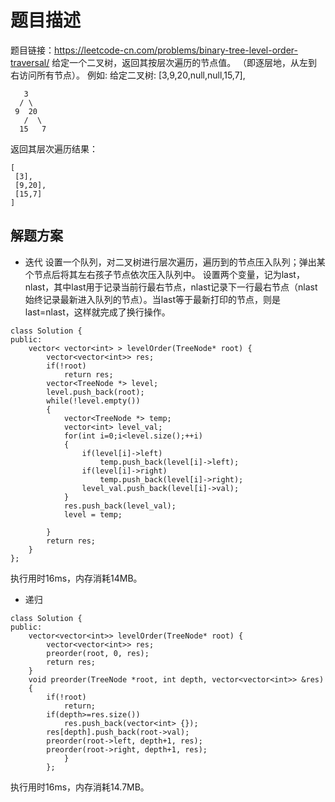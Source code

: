 ﻿# 题目描述
题目链接：https://leetcode-cn.com/problems/binary-tree-level-order-traversal/
给定一个二叉树，返回其按层次遍历的节点值。 （即逐层地，从左到右访问所有节点）。
例如:
给定二叉树: [3,9,20,null,null,15,7],

       3
      / \
     9  20
       /  \
      15   7

返回其层次遍历结果：

    [
     [3],
     [9,20],
     [15,7]
    ]

## 解题方案

 - 迭代
设置一个队列，对二叉树进行层次遍历，遍历到的节点压入队列；弹出某个节点后将其左右孩子节点依次压入队列中。
设置两个变量，记为last，nlast，其中last用于记录当前行最右节点，nlast记录下一行最右节点（nlast始终记录最新进入队列的节点）。当last等于最新打印的节点，则是last=nlast，这样就完成了换行操作。
```
class Solution {
public:
    vector< vector<int> > levelOrder(TreeNode* root) {
        vector<vector<int>> res;
        if(!root)
            return res;
        vector<TreeNode *> level;
        level.push_back(root);
        while(!level.empty())
        {
            vector<TreeNode *> temp;
            vector<int> level_val;
            for(int i=0;i<level.size();++i)
            {
                if(level[i]->left)
                    temp.push_back(level[i]->left);
                if(level[i]->right)
                    temp.push_back(level[i]->right);
                level_val.push_back(level[i]->val);
            }
            res.push_back(level_val);
            level = temp;
        
        }
        return res;
    }
};
```
执行用时16ms，内存消耗14MB。
 - 递归
```
class Solution {
public:
    vector<vector<int>> levelOrder(TreeNode* root) {
        vector<vector<int>> res;
        preorder(root, 0, res);
        return res;
    }
    void preorder(TreeNode *root, int depth, vector<vector<int>> &res)
    {
        if(!root)
            return;
        if(depth>=res.size())
            res.push_back(vector<int> {});
        res[depth].push_back(root->val);
        preorder(root->left, depth+1, res);
        preorder(root->right, depth+1, res);
            }
        };
```
执行用时16ms，内存消耗14.7MB。


